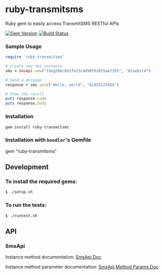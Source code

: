 ruby-transmitsms
================

Ruby gem to easily access TransmitSMS RESTful APIs

[![Gem Version](https://badge.fury.io/rb/ruby-transmitsms.svg)](http://badge.fury.io/rb/ruby-transmitsms)
[![Build Status](https://drone.io/github.com/transmitsms/ruby-transmitsms/status.png)](https://drone.io/github.com/transmitsms/ruby-transmitsms/latest)

### Sample Usage
```ruby
require 'ruby-transmitsms'

# Create new Sms instance
sms = SmsApi.new("15eg266c832fb23c4d90f01055aef355", "bluebird")

# Send a message
response = sms.send("Hello, world", "61455123456")

# Show the result
puts response.code
puts response.body
```

### Installation
```sh
gem install ruby-transmitsms
```

### Installation with `bundler`'s Gemfile
gem "ruby-transmitsms"

## Development

### To install the required gems:
```sh
$ ./setup.sh
```

### To run  the tests:
```sh
$ ./runtest.sh
```
## API

### SmsApi

Instance method documentation: [SmsApi Doc](http://www.rubydoc.info/gems/ruby-transmitsms/0.1.1/SmsApi)

Instance method parameter documentation: [SmsApi Method Params Doc](http://support.burstsms.com/hc/en-us/sections/200421838-SMS)
 
